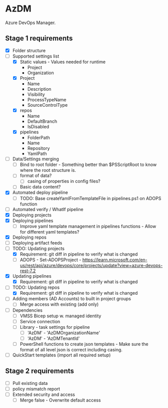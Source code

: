 # AzDM
Azure DevOps Manager.

## Stage 1 requirements

- [x] Folder structure 
- [ ] Supported settings list
    - [x] Static values - Values needed for runtime
        - Project
        - Organization
    - [x] Project
        - Name
        - Description
        - Visibility
        - ProcessTypeName
        - SourceControlType
    - [x] repos
        - Name
        - DefaultBranch
        - IsDisabled
    - [x] pipelines
        - FolderPath
        - Name
        - Repository
        - YamlPath
- [ ] Data/Settings merging
    - [ ] Bind to root folder - Something better than $PSScriptRoot to know where the root structure is.
    - [ ] format of data?
        - [ ] casing of properties in config files?
    - [ ] Basic data content?
- [x] Automated deploy pipeline
    - [ ] TODO: Base createYamlFromTemplateFile in pipelines.ps1 on ADOPS function
- [ ] Automated verify / WhatIf pipeline
- [x] Deploying projects
- [x] Deploying pipelines
    - [ ] Improve yaml template management in pipelines functions - Allow for different yaml templates?
- [x] Deploying repos
- [ ] Deploying artifact feeds
- [ ] TODO: Updating projects
    - [x] Requirement: git diff in pipeline to verify what is changed
    - [ ] ADOPS - Set-ADOPSProject - https://learn.microsoft.com/en-us/rest/api/azure/devops/core/projects/update?view=azure-devops-rest-7.2
- [x] Updating pipelines
    - [x] Requirement: git diff in pipeline to verify what is changed
- [ ] TODO: Updating repos
    - [x] Requirement: git diff in pipeline to verify what is changed
- [ ] Adding members (AD Accounts) to built in project groups
    - [ ] Merge access with existing (add only)
- [ ] Dependencies
    - [ ] VMSS Bicep setup w. managed identity
    - [ ] Service connection
    - [ ] Library - task settings for pipeline
        - [ ] 'AzDM' - 'AzDMOrganizationName'
        - [ ] 'AzDM' - 'AzDMTenantId'
    - [ ] PowerShell functions to create json templates - Make sure the format of all level json is correct including casing.
- [ ] QuickStart templates (import all required setup)

## Stage 2 requirements

- [ ] Pull existing data
- [ ] policy mismatch report
- [ ] Extended security and access
    - [ ] Merge false - Overwrite default access